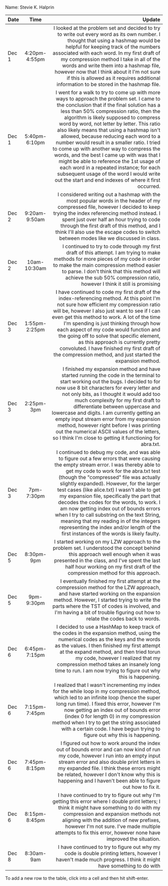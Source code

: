 Name: Stevie K. Halprin

| Date  |     Time      |                                                                                                                                                                                                                                                                                                                                                                                                                                                                                                                                                                                                                                                                                                  Update |
|:------|:-------------:|--------------------------------------------------------------------------------------------------------------------------------------------------------------------------------------------------------------------------------------------------------------------------------------------------------------------------------------------------------------------------------------------------------------------------------------------------------------------------------------------------------------------------------------------------------------------------------------------------------------------------------------------------------------------------------------------------------:|
| Dec 1 | 4:20pm-4:55pm |                                                                                                                                                                                                                                               I looked at the problem set and decided to try to write out every word as its own number. I thought that using a hashmap would be helpful for keeping track of the numbers associated with each word. In my first draft of my compression method I take in all of the words and write them into a hashmap file, however now that I think about it I'm not sure if this is allowed as it requires additional information to be stored in the hashmap file. |
| Dec 1 | 5:40pm-6:10pm | I went for a walk to try to come up with more ways to approach the problem set. I came to the conclusion that if the final solution has a less than 50% compression ratio, then the algorithm is likely supposed to compress word by word, not letter by letter. This ratio also likely means that using a hashmap isn't allowed, because reducing each word to a number would result in a smaller ratio. I tried to come up with another way to compress the words, and the best I came up with was that I might be able to reference the 1st usage of each word in a repeated instance; for each subsequent usage of the word I would write out the start and end indexes of where it first occurred. |
| Dec 2 | 9:20am-9:50am |                                                                                                                                                                                                                                                                                                                                         I considered writing out a hashmap with the most popular words in the header of my compressed file, however I decided to keep trying the index referencing method instead. I spent just over half an hour trying to code through the first draft of this method, and I think I'll also use the escape codes to switch between modes like we discussed in class. |
| Dec 2 | 10am-10:30am  |                                                                                                                                                                                                                                                                                                                                                                                                I continued to try to code through my first draft of this attempt. I am trying to make methods for more pieces of my code in order to make the main compression method easier to parse. I don't think that this method will achieve the sub 50% compression ratio, however I think it still is promising |
| Dec 3 | 1:55pm-2:25pm |                                                                                                                                                                            I have continued to code my first draft of the index-referencing method. At this point I'm not sure how efficient my compression ratio will be, however I also just want to see if I can even get this method to work. A lot of the time I'm spending is just thinking through how each aspect of my code would function and the going off to solve that specific element, as this approach is currently pretty convoluted. I have finished my first draft of the compression method, and just started the expansion method. |
| Dec 3 |  2:25pm-3pm   |                                                                                                                                               I finished my expansion method and have started running the code in the terminal to start working out the bugs. I decided to for now use 8 bit characters for every letter and not only  bits, as I thought it would add too much complexity for my first draft to differentiate between uppercase and lowercase and digits. I am currently getting an empty input stream error from my expansion method, however right before I was printing out the numerical ASCII values of the letters, so I think I'm close to getting it functioning for abra.txt. |
| Dec 3 |  7pm-7:30pm   |                                                      I continued to debug my code, and was able to figure out a few errors that were causing the empty stream error. I was thereby able to get my code to work for the abra.txt test (though the "compressed" file was actually slightly expanded). However, for the larger test cases (like alice.txt) I wasn't able to get my expansion file, specifically the part that decodes the codes for the words, to work. I am now getting index out of bounds errors when I try to call substring on the text String, meaning that my reading in of the integers representing the index and/or length of the first instances of the words is likely faulty. |
| Dec 5 |  8:30pm-9pm   |                                                                                                                                                                                                                                                                                                                                                                                                                                         I started working on my LZW approach to the problem set. I understood the concept behind this approach well enough when it was presented in the class, and I've spent the last half hour working on my first draft of the compression method for this approach. |
| Dec 5 |  9pm-9:30pm   |                                                                                                                                                                                                                                                                                                                                                                                           I eventually finished my first attempt at the compression method for the LZW approach, and have started working on the expansion method. However, I started trying to write the parts where the TST of codes is involved, and I'm having a bit of trouble figuring out how to relate the codes back to words. |
| Dec 6 | 6:45pm-7:15pm |                                                                                                                                                                                                                                                                                                                           I decided to use a HashMap to keep track of the codes in the expansion method, using the numerical codes as the keys and the words as the values. I then finished my first attempt at the expand method, and then tried torun my code, however I realized that my compression method takes an insanely long time to run. I am now trying to figure out why this is happening. |
| Dec 6 | 7:15pm-7:45pm |                                                                                                                                                                                                                                                                                               I realized that I wasn't incrementing my index for the while loop in my compression method, which led to an infinite loop (hence the super long run time). I fixed this error, however I'm now getting an index out of bounds error (index 0 for length 0) in my compression method when I try to get the string associated with a certain code. I have begun trying to figure out why this is happening. |
| Dec 6 | 7:45pm-8:15pm |                                                                                                                                                                                                                                                                                                                                                                I figured out how to work around the index out of bounds error and can now kind of run my code, however I run into an empty input stream error and also double print letters in my expanded file. I think these errors might be related, however I don't know why this is happening and I haven't been able to figure out how to fix it. |
| Dec 6 | 8:15pm-8:45pm |                                                                                                                                                                                                                                                                                                                                                           I have continued to try to figure out why I'm getting this error where I double print letters; I think it might have something to do with my compression and expansion methods not aligning with the addition of new prefixes, however I'm not sure. I've made multiple attempts to fix this error, however none have improved the situation. |
| Dec 8 |  8:30am-9am   |                                                                                                                                                                                                                                                                                                                                                                                                                                                                                                                                         I have continued to try to figure out why my code is double printing letters, however I haven't made much progress. I think it might have something to do with  |


To add a new row to the table, click into a cell and then hit shift-enter.